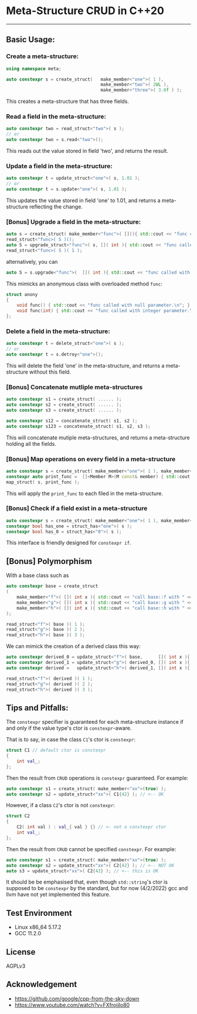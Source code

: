 # Meta-Structure CRUD in C++20

------

## Basic Usage:

### Create a meta-structure:

```cpp
using namespace meta;

auto constexpr s = create_struct(   make_member<"one">( 1 ),
                                    make_member<"two">( 2UL ),
                                    make_member<"three">( 3.0f ) );
```

This creates a meta-structure that has three fields.

### Read a field in the meta-structure:

```cpp
auto constexpr two = read_struct<"two">( s );
// or
auto constexpr two = s.read<"two">();
```

This reads out the value stored in field 'two', and returns the result.

### Update a field in the meta-structure:

```cpp
auto constexpr t = update_struct<"one">( s, 1.01 );
// or
auto constexpr t = s.update<"one">( s, 1.01 );
```

This updates the value stored in field 'one' to 1.01, and returns a meta-structure reflecting the change.

### [Bonus] Upgrade a field in the meta-structure:

```cpp
auto s = create_struct( make_member<"func">( [](){ std::cout << "func called with null parameter.\n"; } ) );
read_struct<"func>( S )();
auto S = upgrade_struct<"func">( s, []( int ){ std::cout << "func called with integer parameter.\n"; } );
read_struct<"func>( S )( 1 );
```
alternatively, you can
```cpp
auto S = s.upgrade<"func">(  []( int ){ std::cout << "func called with integer parameter.\n"; } );
```



This mimicks an anonymous class with overloaded method `func`:

```cpp
struct anony
{
    void func() { std::cout << "func called with null parameter.\n"; }
    void func(int) { std::cout << "func called with integer parameter.\n"; }
};
```



### Delete a field in the meta-structure:

```cpp
auto constexpr t = delete_struct<"one">( s );
// or
auto constexpr t = s.detroy<"one">();
```

This will delete the field 'one' in the meta-structure, and returns a meta-structure without this field.


### [Bonus] Concatenate mutliple meta-structures

```cpp
auto constexpr s1 = create_struct( ...... );
auto constexpr s2 = create_struct( ...... );
auto constexpr s3 = create_struct( ...... );

auto constexpr s12 = concatenate_struct( s1, s2 );
auto constexpr s123 = concatenate_struct( s1, s2, s3 );
```

This will concatenate mutiple meta-structures, and returns a meta-structure holding all the fields.

### [Bonus] Map operations on every field in a meta-structure

```cpp
auto constexpr s = create_struct( make_member<"one">( 1 ), make_member<"two">( 2UL ), make_member<"three">( 3.0f ) );
constexpr auto print_func =  []<Member M>(M const& member) { std::cout << static_cast<std::string>(M::tag()) << ": " << member.value() << std::endl; return member.value(); };
map_struct( s, print_func );
```

This will apply the `print_func` to each filed in the meta-structure.


### [Bonus] Check if a field exist in a meta-structure

```cpp
auto constexpr s = create_struct( make_member<"one">( 1 ), make_member<"two">( 2UL ), make_member<"three">( 3.0f ) );
constexpr bool has_one = struct_has<"one">( s );
constexpr bool has_0 = struct_has<"0">( s );
```

This interface is friendly designed for `constexpr if`.



## [Bonus] Polymorphism

With a base class such as

```cpp
auto constexpr base = create_struct
(
    make_member<"f">( []( int x ){ std::cout << "call base::f with " << x << std::endl; } ),
    make_member<"g">( []( int x ){ std::cout << "call base::g with " << x << std::endl; } ),
    make_member<"h">( []( int x ){ std::cout << "call base::h with " << x << std::endl; } )
);

read_struct<"f">( base )( 1 );
read_struct<"g">( base )( 2 );
read_struct<"h">( base )( 3 );
```

We can mimick the creation of a derived class this way:

```cpp
auto constexpr derived_0 = update_struct<"f">( base,      []( int x ){ std::cout << "derived::f with " << x << std::endl; } );
auto constexpr derived_1 = update_struct<"g">( derived_0, []( int x ){ std::cout << "derived::g with " << x << std::endl; } );
auto constexpr derived =   update_struct<"h">( derived_1, []( int x ){ std::cout << "derived::h with " << x << std::endl; } );

read_struct<"f">( derived )( 1 );
read_struct<"g">( derived )( 2 );
read_struct<"h">( derived )( 3 );
```




## Tips and Pitfalls:

The `constexpr` specifier is guaranteed for each meta-structure instance if and only if the value type's ctor is `constexpr`-aware.

That is to say, in case the class `C1`'s ctor is `constexpr`:

```cpp
struct C1 // default ctor is constexpr
{
    int val_;
};
```

Then the result from `CRUD` operations is `constexpr` guaranteed. For example:

```cpp
auto constexpr s1 = create_struct( make_member<"xx">(true) );
auto constexpr s2 = update_struct<"xx">( C1{42} ); // <-- OK
```

However, if a class `C2`'s ctor is not `constexpr`:

```cpp
struct C2
{
    C2( int val ) : val_{ val } {} // <- not a constexpr ctor
    int val_;
};
```

Then the result from `CRUD` cannot be specified `constexpr`. For example:

```cpp
auto constexpr s1 = create_struct( make_member<"xx">(true) );
auto constexpr s2 = update_struct<"xx">( C2{42} ); // <-- NOT OK
auto s3 = update_struct<"xx">( C2{42} ); // <-- this is OK
```

It should be be emphasised that, even though `std::string`'s ctor is supposed to be `constexpr` by the standard, but for now (4/2/2022) gcc and llvm have not yet implemented this feature.



## Test Environment

- Linux x86_64 5.17.2
- GCC 11.2.0

## License

AGPLv3


## Acknowledgement

- <https://github.com/google/cpp-from-the-sky-down>
- <https://www.youtube.com/watch?v=FXfrojjIo80>


